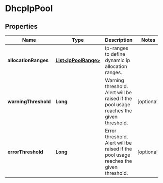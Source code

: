 # DhcpIpPool

## Properties
Name | Type | Description | Notes
------------ | ------------- | ------------- | -------------
**allocationRanges** | [**List&lt;IpPoolRange&gt;**](IpPoolRange.md) | Ip-ranges to define dynamic ip allocation ranges. | 
**warningThreshold** | **Long** | Warning threshold. Alert will be raised if the pool usage reaches the given threshold.  |  [optional]
**errorThreshold** | **Long** | Error threshold. Alert will be raised if the pool usage reaches the given threshold.  |  [optional]
